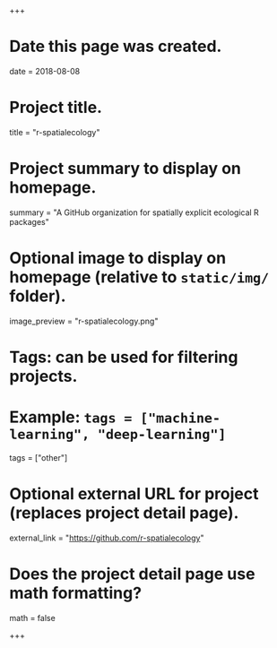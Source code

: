 +++
# Date this page was created.
date = 2018-08-08
  
# Project title.
title = "r-spatialecology"
  
# Project summary to display on homepage.
summary = "A GitHub organization for spatially explicit ecological R packages"
  
# Optional image to display on homepage (relative to `static/img/` folder).
image_preview = "r-spatialecology.png"
  
# Tags: can be used for filtering projects.
# Example: `tags = ["machine-learning", "deep-learning"]`
tags = ["other"]
  
# Optional external URL for project (replaces project detail page).
external_link = "https://github.com/r-spatialecology"
  
# Does the project detail page use math formatting?
math = false
  
+++